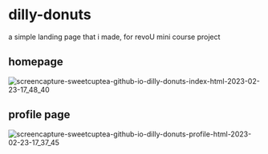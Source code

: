 # dilly-donuts

a simple landing page that i made, for revoU mini course project

## homepage
![screencapture-sweetcuptea-github-io-dilly-donuts-index-html-2023-02-23-17_48_40](https://user-images.githubusercontent.com/105599657/220886306-ffaba8c4-e691-4183-843d-573f55b1ebc4.png)


## profile page
![screencapture-sweetcuptea-github-io-dilly-donuts-profile-html-2023-02-23-17_37_45](https://user-images.githubusercontent.com/105599657/220885462-4f23d768-b5b7-4df2-998c-178dcf702326.png)
